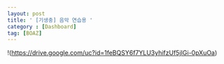 ```yaml
---
layout: post
title: ' [기생충] 음악 연습용 '
category : [Dashboard]
tag: [BOAZ]
---
```


!(https://drive.google.com/uc?id=1feBQSY6f7YLU3yhifzUf5jIGi-0pXuOa)
